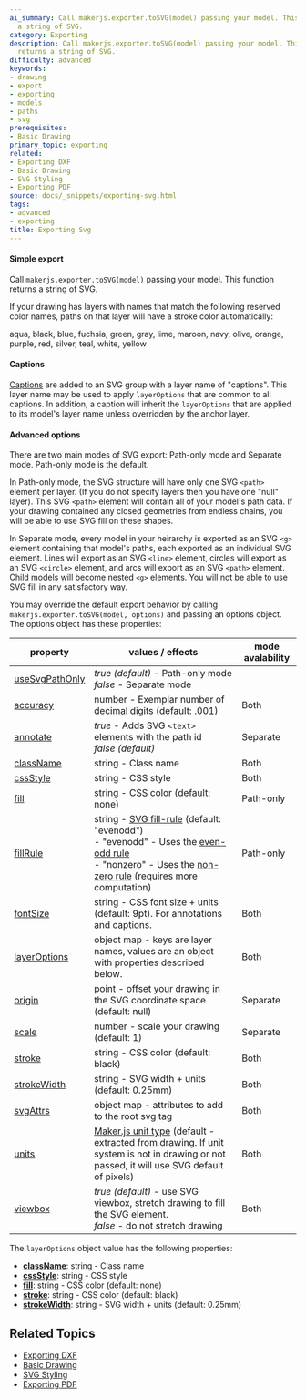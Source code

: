 ```yaml
---
ai_summary: Call makerjs.exporter.toSVG(model) passing your model. This function returns
  a string of SVG.
category: Exporting
description: Call makerjs.exporter.toSVG(model) passing your model. This function
  returns a string of SVG.
difficulty: advanced
keywords:
- drawing
- export
- exporting
- models
- paths
- svg
prerequisites:
- Basic Drawing
primary_topic: exporting
related:
- Exporting DXF
- Basic Drawing
- SVG Styling
- Exporting PDF
source: docs/_snippets/exporting-svg.html
tags:
- advanced
- exporting
title: Exporting Svg
---
```

#### Simple export

Call `makerjs.exporter.toSVG(model)` passing your model. This function returns a string of SVG.

If your drawing has layers with names that match the following reserved color names,
paths on that layer will have a stroke color automatically:

aqua, black, blue, fuchsia, green, gray, lime, maroon, navy, olive, orange, purple, red, silver, teal, white, yellow

#### Captions

[Captions](../intermediate-drawing/index.md#captions) are added to an SVG group with a layer name of "captions".
This layer name may be used to apply `layerOptions` that are common to all captions.
In addition, a caption will inherit the `layerOptions` that are applied to its model's layer name unless overridden by the anchor layer.

#### Advanced options

There are two main modes of SVG export: Path-only mode and Separate mode. Path-only mode is the default.

In Path-only mode, the SVG structure will have only one SVG `<path>` element per layer. (If you do not specify layers then you have one "null" layer).
This SVG `<path>` element will contain all of your model's path data. If your drawing contained any closed geometries from endless chains, you will be able to use SVG fill on these shapes.

In Separate mode, every model in your heirarchy is exported as an SVG `<g>` element containing that model's paths, each exported as an individual SVG element.
Lines will export as an SVG `<line>` element, circles will export as an SVG `<circle>` element, and arcs will export as an SVG `<path>` element.
Child models will become nested `<g>` elements. You will not be able to use SVG fill in any satisfactory way.

You may override the default export behavior by calling `makerjs.exporter.toSVG(model, options)` and passing an options object.
The options object has these properties:

| property | values / effects | mode avalability |
| --- | --- | --- |
| [useSvgPathOnly](../converted/api/interfaces/core_exporter.isvgrenderoptions.md#usesvgpathonly) | *true (default)* - Path-only mode <br/> *false* - Separate mode |  |
| [accuracy](../converted/api/interfaces/core_exporter.isvgrenderoptions.md#accuracy) | number - Exemplar number of decimal digits (default: .001) | Both |
| [annotate](../converted/api/interfaces/core_exporter.isvgrenderoptions.md#annotate) | *true* - Adds SVG `<text>` elements with the path id <br/> *false (default)* | Separate |
| [className](../converted/api/interfaces/core_exporter.isvgrenderoptions.md#classname) | string - Class name | Both |
| [cssStyle](../converted/api/interfaces/core_exporter.isvgrenderoptions.md#cssstyle) | string - CSS style | Both |
| [fill](../converted/api/interfaces/core_exporter.isvgrenderoptions.md#fill) | string - CSS color (default: none) | Path-only |
| [fillRule](../converted/api/interfaces/core_exporter.isvgrenderoptions.md#fillrule) | string - [SVG fill-rule](https://developer.mozilla.org/en-US/docs/Web/SVG/Attribute/fill-rule) (default: "evenodd")<br/>- "evenodd" - Uses the [even-odd rule](https://en.wikipedia.org/wiki/Even%E2%80%93odd_rule)<br/>- "nonzero" - Uses the [non-zero rule](https://en.wikipedia.org/wiki/Nonzero-rule) (requires more computation) | Path-only |
| [fontSize](../converted/api/interfaces/core_exporter.isvgrenderoptions.md#fontsize) | string - CSS font size + units (default: 9pt). For annotations and captions. | Both |
| [layerOptions](../converted/api/interfaces/core_exporter.isvgrenderoptions.md#layeroptions) | object map - keys are layer names, values are an object with properties described below. | Both |
| [origin](../converted/api/interfaces/core_exporter.isvgrenderoptions.md#origin) | point - offset your drawing in the SVG coordinate space (default: null) | Separate |
| [scale](../converted/api/interfaces/core_exporter.isvgrenderoptions.md#scale) | number - scale your drawing (default: 1) | Separate |
| [stroke](../converted/api/interfaces/core_exporter.isvgrenderoptions.md#stroke) | string - CSS color (default: black) | Both |
| [strokeWidth](../converted/api/interfaces/core_exporter.isvgrenderoptions.md#strokewidth) | string - SVG width + units (default: 0.25mm) | Both |
| [svgAttrs](../converted/api/interfaces/core_exporter.isvgrenderoptions.md#svgattrs) | object map - attributes to add to the root svg tag | Both |
| [units](../converted/api/index.md#unittype) | [Maker.js unit type](../converted/api/index.md#unittype) (default - extracted from drawing. If unit system is not in drawing or not passed, it will use SVG default of pixels) | Both |
| [viewbox](../converted/api/interfaces/core_exporter.isvgrenderoptions.md#viewbox) | *true (default)* - use SVG viewbox, stretch drawing to fill the SVG element. <br/> *false* - do not stretch drawing | Both |

The `layerOptions` object value has the following properties:

* **[className](../converted/api/interfaces/core_exporter.isvgelementrenderoptions.md#classname)**: string - Class name
* **[cssStyle](../converted/api/interfaces/core_exporter.isvgelementrenderoptions.md#cssstyle)**: string - CSS style
* **[fill](../converted/api/interfaces/core_exporter.isvgelementrenderoptions.md#fill)**: string - CSS color (default: none)
* **[stroke](../converted/api/interfaces/core_exporter.isvgelementrenderoptions.md#stroke)**: string - CSS color (default: black)
* **[strokeWidth](../converted/api/interfaces/core_exporter.isvgelementrenderoptions.md#strokewidth)**: string - SVG width + units (default: 0.25mm)

## Related Topics

* [Exporting DXF](../index.md)
* [Basic Drawing](../index.md)
* [SVG Styling](../index.md)
* [Exporting PDF](../index.md)
